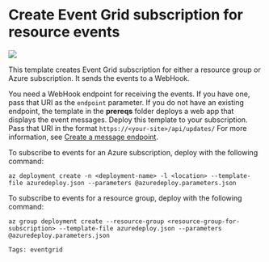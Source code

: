 # Create Event Grid subscription for resource events
<a href="https://portal.azure.com/#create/Microsoft.Template/uri/https%3A%2F%2Fraw.githubusercontent.com%2FAzure%2Fazure-quickstart-templates%2Fmaster%2F101-event-grid-resource-events-to-webhook%2Fazuredeploy.json" target="_blank">
    <img src="http://azuredeploy.net/deploybutton.png"/>
</a>

This template creates Event Grid subscription for either a resource group or Azure subscription. It sends the events to a WebHook.

You need a WebHook endpoint for receiving the events. If you have one, pass that URI as the `endpoint` parameter. If you do not have an existing endpoint, the template in the **prereqs** folder deploys a web app that displays the event messages. Deploy this template to your subscription. Pass that URI in the format `https://<your-site>/api/updates/` For more information, see [Create a message endpoint](https://docs.microsoft.com/azure/event-grid/custom-event-quickstart#create-a-message-endpoint).

To subscribe to events for an Azure subscription, deploy with the following command:

```
az deployment create -n <deployment-name> -l <location> --template-file azuredeploy.json --parameters @azuredeploy.parameters.json
```

To subscribe to events for a resource group, deploy with the following command:

```
az group deployment create --resource-group <resource-group-for-subscription> --template-file azuredeploy.json --parameters @azuredeploy.parameters.json
```

`Tags: eventgrid`